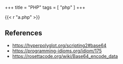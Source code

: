 +++
title = "PHP"
tags = [ "php" ]
+++

{{< r "a.php" >}}

## References

- <https://hyperpolyglot.org/scripting2#base64>
- <https://programming-idioms.org/idiom/175>
- <https://rosettacode.org/wiki/Base64_encode_data>
